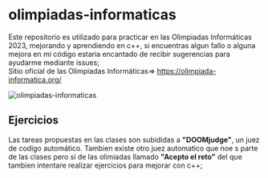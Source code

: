 # olimpiadas-informaticas
Este repositorio es utilizado para practicar en las Olimpiadas Informáticas 2023, mejorando y aprendiendo en c++, si encuentras algun fallo
o alguna mejora en mi código estaria encantado de recibir sugerencias para ayudarme mediante issues;  
Sitio oficial de las Olimpiadas Informáticas=> https://olimpiada-informatica.org/  

![olimpiadas-informaticas](https://olimpiada-informatica.org/sites/default/files/OIE_2.png)

## Ejercicios
Las tareas propuestas en las clases son subididas a **"DOOMjudge"**, un juez de codigo automático.
Tambien existe otro juez automatico que noe s parte de las clases pero si de las olimiadas llamado **"Acepto el reto"**
del que tambien intentare realizar ejercicios para mejorar con c++;